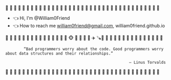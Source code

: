 
🥼 🥼 🥼 🥼 🥼 🥼 🥼 🥼 🥼 🥼 🥼 🥼 🥼 🥼 🥼 🥼 🥼 🥼 🥼 🥼 🥼 🥼 🥼 🥼 🥼 🥼 🥼 🥼 🥼 🥼 🥼 🥼 🥼 🥼 🥼 🥼 🥼 
- 👈 Hi, I’m @William0Friend
- 👈 How to reach me william0friend@gmail.com, william0friend.github.io
             
🥼 🥼 🥼 🥼 🥼 🥼 🥼 🥼 🥼 🥼 🥼 🥼 🥼 🥼 🥼 🐵 🧮 🏴 🧲 📱 ✈️ 🪚🥼 🥼 🥼 🥼 🥼 🥼 🥼 🥼 🥼 🥼 🥼 🥼 🥼 🥼 🥼 
                                                      
                                                      
            “Bad programmers worry about the code. Good programmers worry about data structures and their relationships.”

                                                          ― Linus Torvalds 

🥼 🥼 🥼 🥼 🥼 🥼 🥼 🥼 🥼 🥼 🥼 🥼 🥼 🥼 🥼 🥼 🥼 🥼 🥼 🥼 🥼 🥼 🥼 🥼 🥼 🥼 🥼 🥼 🥼 🥼 🥼 🥼 🥼 🥼 🥼 🥼 🥼 
<!---
